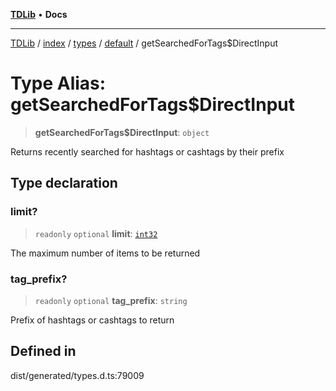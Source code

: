 [**TDLib**](../../../../../../README.md) • **Docs**

***

[TDLib](../../../../../../modules.md) / [index](../../../../../README.md) / [types](../../../README.md) / [default](../README.md) / getSearchedForTags$DirectInput

# Type Alias: getSearchedForTags$DirectInput

> **getSearchedForTags$DirectInput**: `object`

Returns recently searched for hashtags or cashtags by their prefix

## Type declaration

### limit?

> `readonly` `optional` **limit**: [`int32`](int32.md)

The maximum number of items to be returned

### tag\_prefix?

> `readonly` `optional` **tag\_prefix**: `string`

Prefix of hashtags or cashtags to return

## Defined in

dist/generated/types.d.ts:79009
